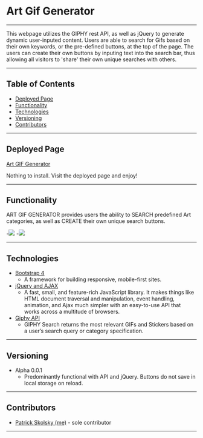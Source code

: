 # Art Gif Generator
----
This webpage utilizes the GIPHY rest API, as well as jQuery to generate dynamic user-inputed content.  Users are able to search for Gifs based on their own keywords, or the pre-defined buttons, at the top of the page.  The users can create their own buttons by inputing text into the search bar, thus allowing all visitors to 'share' their own unique searches with others.  

---
## Table of Contents
* [Deployed Page](#deployed-page)
* [Functionality](#functionality)
* [Technologies](#technologies)
* [Versioning](#versioning)
* [Contributors](#contributors)

----
## Deployed Page

[Art GIF Generator](https://cerpinconsafo.github.io/GiphyAPI-Webpage/)

Nothing to install.  Visit the deployed page and enjoy!

----
## Functionality

ART GIF GENERATOR provides users the ability to SEARCH predefined Art categories, as well as CREATE their own unique search buttons.

-![]("assets\images\giphy_click.gif")
-![]("assets\images\giphy_create.gif")



  

----
## Technologies

* [Bootstrap 4](https://getbootstrap.com/)
  - A framework for building responsive, mobile-first sites.
* [jQuery and AJAX](https://api.jquery.com/category/ajax/)
  - A fast, small, and feature-rich JavaScript library. It makes things like HTML document traversal and manipulation, event handling, animation, and Ajax much simpler with an easy-to-use API that works across a multitude of browsers.
* [Giphy API](https://developers.giphy.com/docs/sdk)
  - GIPHY Search returns the most relevant GIFs and Stickers based on a user’s search query or category specification.

----
## Versioning

* Alpha 0.0.1
  - Predominantly functional with API and jQuery.  Buttons do not save in local storage on reload.
  
----
## Contributors

* [Patrick Skolsky (me)](https://github.com/cerpinconsafo) - sole contributor

----







